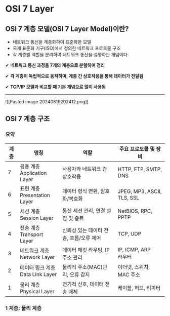 # OSI 7 Layer

## OSI 7 계층 모델(OSI 7 Layer Model)이란?

- 네트워크 통신을 계층화하여 표준화한 모델
- 국제 표준화 기구(ISO)에서 정의한 네트워크 프로토콜 구조
- 각 계층별 역할을 분리하여 네트워크 통신을 설명하는 개념이다.

✔ **네트워크 통신 과정을 7개의 계층으로 분할하여 정리**

✔ **각 계층이 독립적으로 동작하며, 계층 간 상호작용을 통해 데이터가 전달됨**

✔ **TCP/IP 모델과 비교할 때 기본 개념으로 많이 사용됨**

---

![[Pasted image 20240819202412.png]]

## OSI 7 계층 구조

### 요약

| 계층  | 명칭                           | 역할                      | 주요 프로토콜 및 장비               |
| --- | ---------------------------- | ----------------------- | -------------------------- |
| 7   | 응용 계층<br>Application Layer   | 사용자와 네트워크 간 상호작용        | HTTP, FTP, SMTP, DNS       |
| 6   | 표현 계층<br>Presentation Layer  | 데이터 형식 변환, 암호화/복호화      | JPEG, MP3, ASCII, TLS, SSL |
| 5   | 세션 계층<br>Session Layer       | 통신 세션 관리, 연결 설정 및 종료    | NetBIOS, RPC, PPTP         |
| 4   | 전송 계층<br>Transport Layer     | 신뢰성 있는 데이터 전송, 흐름/오류 제어 | TCP, UDP                   |
| 3   | 네트워크 계층<br>Network Layer     | 데이터 패킷 라우팅, IP 주소 관리    | IP, ICMP, ARP<br>라우터       |
| 2   | 테이터 링크 계층<br>Data Link Layer | 물리적 주소(MAC)관리, 오류 감지    | 이더넷, 스위치, MAC 주소           |
| 1   | 물리 계층<br>Physical Layer      | 전기적 신호, 데이터 전송 매체       | 케이블, 허브, 리피터               |

### 1 계층: 물리 계층

